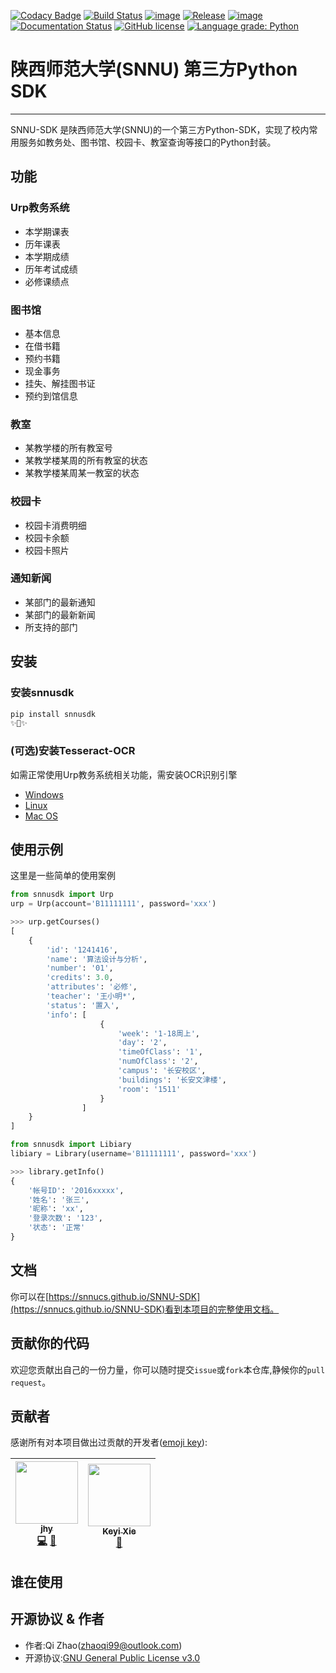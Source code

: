 [![Codacy Badge](https://api.codacy.com/project/badge/Grade/a631e0b7b3484ecf8cf3226b8f0d90b9)](https://app.codacy.com/app/ZhaoQi99/SNNU-SDK?utm_source=github.com&utm_medium=referral&utm_content=snnucs/SNNU-SDK&utm_campaign=Badge_Grade_Settings)
[![Build Status](https://travis-ci.com/snnucs/SNNU-SDK.svg?branch=dev)](https://travis-ci.com/snnucs/SNNU-SDK)
[![image](https://img.shields.io/pypi/v/snnusdk.svg)](https://pypi.org/project/snnusdk/)
[![Release](https://img.shields.io/github/release/ZhaoQi99/SNNU-SDK.svg)](https://github.com/ZhaoQi99/SNNU-SDK/releases)
[![image](https://img.shields.io/pypi/pyversions/snnusdk.svg)](https://pypi.org/project/snnusdk/)
[![Documentation Status](https://readthedocs.org/projects/snnu-sdk/badge/?version=master)](https://snnu-sdk.readthedocs.io/zh_CN/dev/?badge=master)
[![GitHub license](https://img.shields.io/github/license/ZhaoQi99/SNNU-SDK.svg)](https://github.com/ZhaoQi99/SNNU-SDK/blob/dev/LICENSE)
[![Language grade: Python](https://img.shields.io/lgtm/grade/python/g/snnucs/SNNU-SDK.svg?logo=lgtm&logoWidth=18)](https://lgtm.com/projects/g/snnucs/SNNU-SDK/context:python)


# 陕西师范大学(SNNU) 第三方Python SDK
---
SNNU-SDK 是陕西师范大学(SNNU)的一个第三方Python-SDK，实现了校内常用服务如教务处、图书馆、校园卡、教室查询等接口的Python封装。

## 功能
### Urp教务系统
- 本学期课表
- 历年课表
- 本学期成绩
- 历年考试成绩
- 必修课绩点

### 图书馆
- 基本信息
- 在借书籍
- 预约书籍
- 现金事务
- 挂失、解挂图书证
- 预约到馆信息

### 教室
- 某教学楼的所有教室号
- 某教学楼某周的所有教室的状态
- 某教学楼某周某一教室的状态

### 校园卡
- 校园卡消费明细
- 校园卡余额
- 校园卡照片

### 通知新闻
- 某部门的最新通知
- 某部门的最新新闻
- 所支持的部门

## 安装
### 安装snnusdk
```bash
pip install snnusdk
✨🍰✨

```
### (可选)安装Tesseract-OCR 
如需正常使用Urp教务系统相关功能，需安装OCR识别引擎
- [Windows](https://github.com/tesseract-ocr/tesseract/wiki#windows)
- [Linux](https://github.com/tesseract-ocr/tesseract/wiki#linux)
- [Mac OS](https://github.com/tesseract-ocr/tesseract/wiki#macos)
## 使用示例
这里是一些简单的使用案例
```Python
from snnusdk import Urp
urp = Urp(account='B11111111', password='xxx')

>>> urp.getCourses()
[
    {
        'id': '1241416', 
        'name': '算法设计与分析', 
        'number': '01', 
        'credits': 3.0, 
        'attributes': '必修', 
        'teacher': '王小明*', 
        'status': '置入', 
        'info': [
                    {
                        'week': '1-18周上', 
                        'day': '2', 
                        'timeOfClass': '1', 
                        'numOfClass': '2', 
                        'campus': '长安校区', 
                        'buildings': '长安文津楼', 
                        'room': '1511'
                    }
                ]
    }
]

from snnusdk import Libiary
libiary = Library(username='B11111111', password='xxx')

>>> library.getInfo()
{
    '帐号ID': '2016xxxxx', 
    '姓名': '张三', 
    '昵称': 'xx', 
    '登录次数': '123', 
    '状态': '正常'
}
```

## 文档
你可以在[https://snnucs.github.io/SNNU-SDK](https://snnucs.github.io/SNNU-SDK)看到本项目的完整使用文档。

## 贡献你的代码
欢迎您贡献出自己的一份力量，你可以随时提交`issue`或`fork`本仓库,静候你的`pull request`。

## 贡献者
感谢所有对本项目做出过贡献的开发者([emoji key](https://github.com/kentcdodds/all-contributors#emoji-key)):


| [<img src="https://avatars3.githubusercontent.com/u/40024866?v=4" width="100px;"/><br /><sub><b>jhy</b></sub>](https://Small-funny.github.io/)<br />[💻](https://github.com/ZhaoQi99/SNNU-SDK/commits?author=Small-funny "Code") [📖](https://github.com/ZhaoQi99/SNNU-SDK/commits?author=Small-funny "Documentation") | [<img src="https://avatars3.githubusercontent.com/u/7782671?v=4" width="100px;"/><br /><sub><b>Keyi Xie</b></sub>](https://xiekeyi98.github.io/)<br /> [📖](https://github.com/ZhaoQi99/SNNU-SDK/commits?author=xiekeyi98 "Documentation") |
| :--------------------------------------------------------------------------------------------------------------------------------------------------------------------------------------------------------------------------------------------------------------------------------------------------------------------: | :----------------------------------------------------------------------------------------------------------------------------------------------------------------------------------------------------------------------------------------: |

## 谁在使用

## 开源协议 & 作者
* 作者:Qi Zhao([zhaoqi99@outlook.com](mailto:zhaoqi99@outlook.com))
* 开源协议:[GNU General Public License v3.0](https://github.com/ZhaoQi99/SNNU-SDK/blob/dev/LICENSE)
